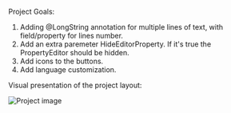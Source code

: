 Project Goals:

1. Adding @LongString annotation for multiple lines of text, with field/property for lines number.
2. Add an extra paremeter HideEditorProperty. If it's true the PropertyEditor should be hidden.
3. Add icons to the buttons.
4. Add language customization.

Visual presentation of the project layout:

![Project image](https://user-images.githubusercontent.com/125213550/218542545-1d1ae737-4fd6-44af-9026-7f1d54e21c31.png)
